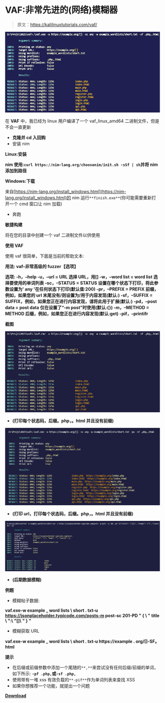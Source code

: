 # VAF:非常先进的(网络)模糊器

> 原文：<https://kalilinuxtutorials.com/vaf/>

[![VAF: Very Advanced (Web) Fuzzer](img//002e5a0d0f71735e4794f263e73171c1.png "VAF: Very Advanced (Web) Fuzzer")](https://1.bp.blogspot.com/-fA1ieCrVKpM/YJfMmt3yiQI/AAAAAAAAJCI/pCP_IQLyo58vA41OzScSrV0zOFU3Ybo5QCLcBGAsYHQ/s728/Vaf%25281%2529.png)

在 **VAF** 中，我已经为 linux 用户编译了一个 vaf_linux_amd64 二进制文件，但是不会一直更新

*   **克隆并 cd 入回购**
*   安装 nim

**Linux:安装**

**nim 使用:`curl https://nim-lang.org/choosenim/init.sh -sSf | sh`并将 nim 添加到路径**

**Windows:下载**

来自[https://nim-lang.org/install_windows.html](https://nim-lang.org/install_windows.html)的 nim 运行`**finish.exe**`(你可能需要重新打开一个 cmd 窗口让 nim 加载)

*   奔跑

**敏捷构建**

将在您的目录中创建一个 vaf 二进制文件以供使用

**使用 VAF**

使用 vaf 很简单，下面是当前的帮助文本:

**用法:
vaf–非常高级的 fuzzer【选项】**

**选项:
-h，–help
-u，–url = URL 选择 URL，用[]
-w，–word list = word list 选择要使用的单词列表
-sc，–STATUS = STATUS 设置在哪个状态下打印，将此参数设置为' any '在任何状态下打印(默认值:200)
-pr，–PREFIX = PREFIX 前缀， 例如，如果您的 url 末尾没有/则设置为/用于内容发现(默认:)
-sf，–SUFFIX = SUFFIX，例如，如果您正在进行内容发现，请将此用于扩展(默认:)
-pd，–post data = post data 仅在设置了“-m post”时使用(默认:{})
-m，–METHOD = METHOD 后缀，例如，如果您正在进行内容发现(默认:get)
-pif，–printifr**

**截图**

![](img//ccaabf277bbf0bfc4037cf69f4dad9c2.png)

*   **(打印每个状态码，后缀。php，。html 并且没有前缀)**

![](img//2b5ed7dbb45ca88366f85892efd23f2c.png)

*   **(打印 url，打印每个状态码，后缀。php，。html 并且没有前缀)**

![](img//af0a6f3dd4671d9fba311ec6afa10f95.png)

*   **(后期数据模糊)**

**例题**

*   模糊帖子数据:

**vaf.exe-w example _ word lists \ short . txt-u https://jsonplaceholder.typicode.com/posts-m post-sc 201-PD " { \ " title \ ":\ "[]\ " } "**

*   模糊获取 URL

**vaf.exe-w example _ word lists \ short . txt-u https://example . org/[]-SF。html**

**提示**

*   在后缀或前缀参数中添加一个尾随的`**,**`来尝试没有任何后缀/前缀的单词，如下所示: **`-pf .php,`或`-sf .php,`**
*   使用带有一堆 xss 有效负载的`**-pif**`作为单词列表来查找 XSS
*   如果你想推荐一个功能，就提出一个问题

[**Download**](https://github.com/d4rckh/vaf#screenshots)